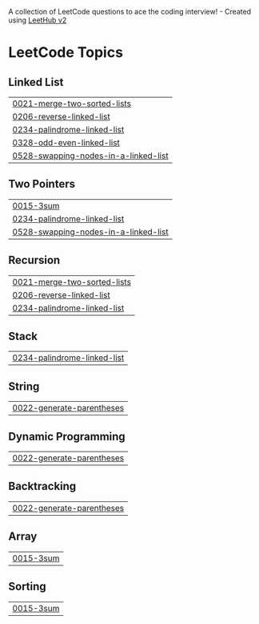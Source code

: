 A collection of LeetCode questions to ace the coding interview! - Created using [LeetHub v2](https://github.com/arunbhardwaj/LeetHub-2.0)
<!---LeetCode Topics Start-->
# LeetCode Topics
## Linked List
|  |
| ------- |
| [0021-merge-two-sorted-lists](https://github.com/keerthanaradjendirane/javaleetcode/tree/master/0021-merge-two-sorted-lists) |
| [0206-reverse-linked-list](https://github.com/keerthanaradjendirane/javaleetcode/tree/master/0206-reverse-linked-list) |
| [0234-palindrome-linked-list](https://github.com/keerthanaradjendirane/javaleetcode/tree/master/0234-palindrome-linked-list) |
| [0328-odd-even-linked-list](https://github.com/keerthanaradjendirane/javaleetcode/tree/master/0328-odd-even-linked-list) |
| [0528-swapping-nodes-in-a-linked-list](https://github.com/keerthanaradjendirane/javaleetcode/tree/master/0528-swapping-nodes-in-a-linked-list) |
## Two Pointers
|  |
| ------- |
| [0015-3sum](https://github.com/keerthanaradjendirane/javaleetcode/tree/master/0015-3sum) |
| [0234-palindrome-linked-list](https://github.com/keerthanaradjendirane/javaleetcode/tree/master/0234-palindrome-linked-list) |
| [0528-swapping-nodes-in-a-linked-list](https://github.com/keerthanaradjendirane/javaleetcode/tree/master/0528-swapping-nodes-in-a-linked-list) |
## Recursion
|  |
| ------- |
| [0021-merge-two-sorted-lists](https://github.com/keerthanaradjendirane/javaleetcode/tree/master/0021-merge-two-sorted-lists) |
| [0206-reverse-linked-list](https://github.com/keerthanaradjendirane/javaleetcode/tree/master/0206-reverse-linked-list) |
| [0234-palindrome-linked-list](https://github.com/keerthanaradjendirane/javaleetcode/tree/master/0234-palindrome-linked-list) |
## Stack
|  |
| ------- |
| [0234-palindrome-linked-list](https://github.com/keerthanaradjendirane/javaleetcode/tree/master/0234-palindrome-linked-list) |
## String
|  |
| ------- |
| [0022-generate-parentheses](https://github.com/keerthanaradjendirane/javaleetcode/tree/master/0022-generate-parentheses) |
## Dynamic Programming
|  |
| ------- |
| [0022-generate-parentheses](https://github.com/keerthanaradjendirane/javaleetcode/tree/master/0022-generate-parentheses) |
## Backtracking
|  |
| ------- |
| [0022-generate-parentheses](https://github.com/keerthanaradjendirane/javaleetcode/tree/master/0022-generate-parentheses) |
## Array
|  |
| ------- |
| [0015-3sum](https://github.com/keerthanaradjendirane/javaleetcode/tree/master/0015-3sum) |
## Sorting
|  |
| ------- |
| [0015-3sum](https://github.com/keerthanaradjendirane/javaleetcode/tree/master/0015-3sum) |
<!---LeetCode Topics End-->